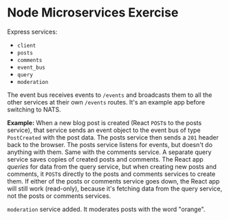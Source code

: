 # Node Microservices Exercise

Express services:

- `client`
- `posts`
- `comments`
- `event_bus`
- `query`
- `moderation`

The event bus receives events to `/events` and broadcasts them to all the other services at their own `/events` routes. It's an example app before switching to NATS.

**Example:** When a new blog post is created (React `POST`s to the posts service), that service sends an event object to the event bus of type `PostCreated` with the post data. The posts service then sends a `201` header back to the browser. The posts service listens for events, but doesn't do anything with them. Same with the comments service. A separate query service saves copies of created posts and comments. The React app _queries_ for data from the query service, but when creating new posts and comments, it `POST`s directly to the posts and comments services to create them. If either of the posts or comments service goes down, the React app will still work (read-only), because it's fetching data from the query service, not the posts or comments services.

`moderation` service added. It moderates posts with the word "orange".
